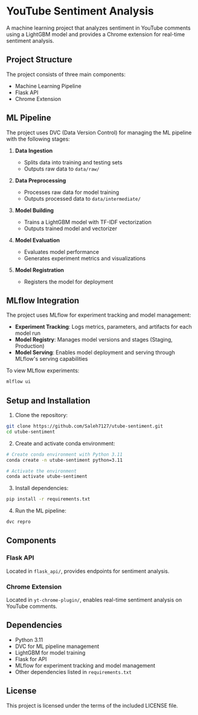 # YouTube Sentiment Analysis

A machine learning project that analyzes sentiment in YouTube comments using a LightGBM model and provides a Chrome extension for real-time sentiment analysis.

## Project Structure

The project consists of three main components:
- Machine Learning Pipeline
- Flask API
- Chrome Extension

## ML Pipeline

The project uses DVC (Data Version Control) for managing the ML pipeline with the following stages:

1. **Data Ingestion**
   - Splits data into training and testing sets
   - Outputs raw data to `data/raw/`

2. **Data Preprocessing**
   - Processes raw data for model training
   - Outputs processed data to `data/intermediate/`

3. **Model Building**
   - Trains a LightGBM model with TF-IDF vectorization
   - Outputs trained model and vectorizer

4. **Model Evaluation**
   - Evaluates model performance
   - Generates experiment metrics and visualizations

5. **Model Registration**
   - Registers the model for deployment

## MLflow Integration

The project uses MLflow for experiment tracking and model management:

- **Experiment Tracking**: Logs metrics, parameters, and artifacts for each model run
- **Model Registry**: Manages model versions and stages (Staging, Production)
- **Model Serving**: Enables model deployment and serving through MLflow's serving capabilities

To view MLflow experiments:
```bash
mlflow ui
```

## Setup and Installation

1. Clone the repository:
```bash
git clone https://github.com/Saleh7127/utube-sentiment.git
cd utube-sentiment
```

2. Create and activate conda environment:
```bash
# Create conda environment with Python 3.11
conda create -n utube-sentiment python=3.11

# Activate the environment
conda activate utube-sentiment
```

3. Install dependencies:
```bash
pip install -r requirements.txt
```

4. Run the ML pipeline:
```bash
dvc repro
```

## Components

### Flask API
Located in `flask_api/`, provides endpoints for sentiment analysis.

### Chrome Extension
Located in `yt-chrome-plugin/`, enables real-time sentiment analysis on YouTube comments.

## Dependencies

- Python 3.11
- DVC for ML pipeline management
- LightGBM for model training
- Flask for API
- MLflow for experiment tracking and model management
- Other dependencies listed in `requirements.txt`

## License

This project is licensed under the terms of the included LICENSE file.
